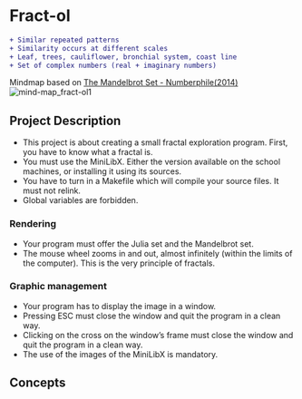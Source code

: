 # Fract-ol
``` diff
+ Similar repeated patterns
+ Similarity occurs at different scales
+ Leaf, trees, cauliflower, bronchial system, coast line
+ Set of complex numbers (real + imaginary numbers)
```
Mindmap based on [The Mandelbrot Set - Numberphile(2014)](https://www.youtube.com/watch?v=NGMRB4O922I)
![mind-map_fract-ol1](https://github.com/shinckel/fract-ol/assets/115558344/9bf07aba-88ff-4e58-990b-63bdf64fba12)

## Project Description
- This project is about creating a small fractal exploration program. First, you have to know what a fractal is.
- You must use the MiniLibX. Either the version available on the school machines, or installing it using its sources.
- You have to turn in a Makefile which will compile your source files. It must not relink.
- Global variables are forbidden.

### Rendering
- Your program must offer the Julia set and the Mandelbrot set.
- The mouse wheel zooms in and out, almost infinitely (within the limits of the computer). This is the very principle of fractals.

 ### Graphic management
- Your program has to display the image in a window.
- Pressing ESC must close the window and quit the program in a clean way.
- Clicking on the cross on the window’s frame must close the window and quit the program in a clean way.
- The use of the images of the MiniLibX is mandatory.

## Concepts
